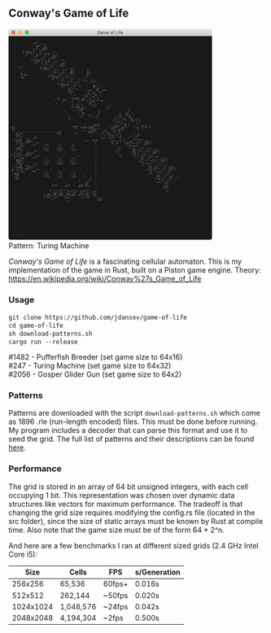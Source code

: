 ## Conway's Game of Life

<p align="left">
  <img src="./turingmachine.png" width="400" >
  <br/>Pattern: Turing Machine
</p>


*Conway's Game of Life* is a fascinating cellular automaton. This is my implementation of the game in Rust, built on a Piston game engine. Theory: https://en.wikipedia.org/wiki/Conway%27s_Game_of_Life

### Usage
```
git clone https://github.com/jdansev/game-of-life
cd game-of-life
sh download-patterns.sh
cargo run --release
```

#1482 - Pufferfish Breeder (set game size to 64x16)  
#247 - Turing Machine (set game size to 64x32)  
#2056 - Gosper Glider Gun (set game size to 64x2)  


### Patterns
Patterns are downloaded with the script `download-patterns.sh` which come as 1896 .rle (run-length encoded) files. This must be done before running. My program includes a decoder that can parse this format and use it to seed the grid. The full list of patterns and their descriptions can be found [here](http://www.conwaylife.com/wiki/Category:Patterns).

### Performance
The grid is stored in an array of 64 bit unsigned integers, with each cell occupying 1 bit. This representation was chosen over dynamic data structures like vectors for maximum performance. The tradeoff is that changing the grid size requires modifying the config.rs file (located in the src folder), since the size of static arrays must be known by Rust at compile time. Also note that the game size must be of the form 64 * 2^n.

And here are a few benchmarks I ran at different sized grids (2.4 GHz Intel Core i5):

Size | Cells | FPS | s/Generation
-----|-------|-----|---------------
256x256 | 65,536 | 60fps+ | 0.016s
512x512 | 262,144 | ~50fps | 0.020s
1024x1024 | 1,048,576 | ~24fps | 0.042s
2048x2048 | 4,194,304 | ~2fps | 0.500s
